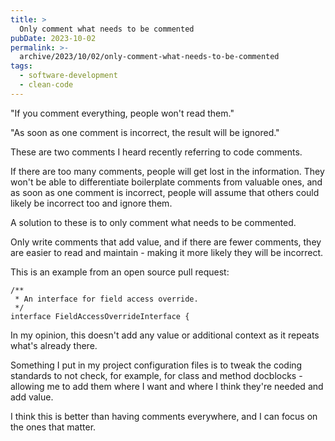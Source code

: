 ```yaml
---
title: >
  Only comment what needs to be commented
pubDate: 2023-10-02
permalink: >-
  archive/2023/10/02/only-comment-what-needs-to-be-commented
tags:
  - software-development
  - clean-code
---
```


"If you comment everything, people won't read them."

"As soon as one comment is incorrect, the result will be ignored."

These are two comments I heard recently referring to code comments.

If there are too many comments, people will get lost in the information. They won't be able to differentiate boilerplate comments from valuable ones, and as soon as one comment is incorrect, people will assume that others could likely be incorrect too and ignore them.

A solution to these is to only comment what needs to be commented.

Only write comments that add value, and if there are fewer comments, they are easier to read and maintain - making it more likely they will be incorrect.

This is an example from an open source pull request:

```language-php
/**
 * An interface for field access override.
 */
interface FieldAccessOverrideInterface {
```

In my opinion, this doesn't add any value or additional context as it repeats what's already there.

Something I put in my project configuration files is to tweak the coding standards to not check, for example, for class and method docblocks - allowing me to add them where I want and where I think they're needed and add value.

I think this is better than having comments everywhere, and I can focus on the ones that matter.
